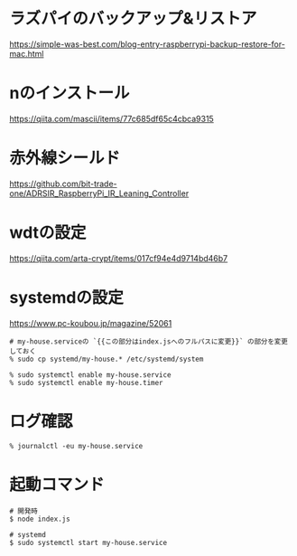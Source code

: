 # ラズパイのバックアップ&リストア
https://simple-was-best.com/blog-entry-raspberrypi-backup-restore-for-mac.html

# nのインストール
https://qiita.com/mascii/items/77c685df65c4cbca9315

# 赤外線シールド
https://github.com/bit-trade-one/ADRSIR_RaspberryPi_IR_Leaning_Controller

# wdtの設定
https://qiita.com/arta-crypt/items/017cf94e4d9714bd46b7

# systemdの設定
https://www.pc-koubou.jp/magazine/52061 

```
# my-house.serviceの `{{この部分はindex.jsへのフルパスに変更}}` の部分を変更しておく
% sudo cp systemd/my-house.* /etc/systemd/system

% sudo systemctl enable my-house.service
% sudo systemctl enable my-house.timer
```

# ログ確認

```
% journalctl -eu my-house.service
```

# 起動コマンド
```
# 開発時
$ node index.js

# systemd
$ sudo systemctl start my-house.service
```
